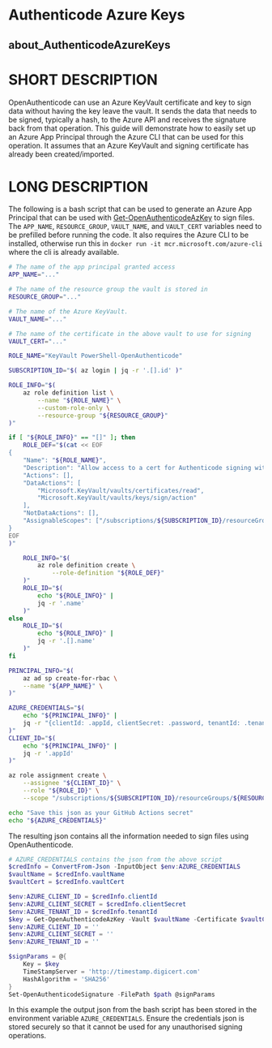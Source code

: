 # Authenticode Azure Keys
## about_AuthenticodeAzureKeys

# SHORT DESCRIPTION
OpenAuthenticode can use an Azure KeyVault certificate and key to sign data without having the key leave the vault.
It sends the data that needs to be signed, typically a hash, to the Azure API and receives the signature back from that operation.
This guide will demonstrate how to easily set up an Azure App Principal through the Azure CLI that can be used for this operation.
It assumes that an Azure KeyVault and signing certificate has already been created/imported.

# LONG DESCRIPTION
The following is a bash script that can be used to generate an Azure App Principal that can be used with [Get-OpenAuthenticodeAzKey](./Get-OpenAuthenticodeAzKey.md) to sign files.
The `APP_NAME`, `RESOURCE_GROUP`, `VAULT_NAME`, and `VAULT_CERT` variables need to be prefilled before running the code.
It also requires the Azure CLI to be installed, otherwise run this in `docker run -it mcr.microsoft.com/azure-cli` where the cli is already available.

```bash
# The name of the app principal granted access
APP_NAME="..."

# The name of the resource group the vault is stored in
RESOURCE_GROUP="..."

# The name of the Azure KeyVault.
VAULT_NAME="..."

# The name of the certificate in the above vault to use for signing
VAULT_CERT="..."

ROLE_NAME="KeyVault PowerShell-OpenAuthenticode"

SUBSCRIPTION_ID="$( az login | jq -r '.[].id' )"

ROLE_INFO="$(
    az role definition list \
        --name "${ROLE_NAME}" \
        --custom-role-only \
        --resource-group "${RESOURCE_GROUP}"
)"

if [ "${ROLE_INFO}" == "[]" ]; then
    ROLE_DEF="$(cat << EOF
{
    "Name": "${ROLE_NAME}",
    "Description": "Allow access to a cert for Authenticode signing with PowerShell-OpenAuthenticode.",
    "Actions": [],
    "DataActions": [
        "Microsoft.KeyVault/vaults/certificates/read",
        "Microsoft.KeyVault/vaults/keys/sign/action"
    ],
    "NotDataActions": [],
    "AssignableScopes": ["/subscriptions/${SUBSCRIPTION_ID}/resourceGroups/${RESOURCE_GROUP}"]
}
EOF
)"

    ROLE_INFO="$(
        az role definition create \
            --role-definition "${ROLE_DEF}"
    )"
    ROLE_ID="$(
        echo "${ROLE_INFO}" |
        jq -r '.name'
    )"
else
    ROLE_ID="$(
        echo "${ROLE_INFO}" |
        jq -r '.[].name'
    )"
fi

PRINCIPAL_INFO="$(
    az ad sp create-for-rbac \
    --name "${APP_NAME}" \
)"

AZURE_CREDENTIALS="$(
    echo "${PRINCIPAL_INFO}" |
    jq -r "{clientId: .appId, clientSecret: .password, tenantId: .tenant, vaultName: \"${VAULT_NAME}\", vaultCert: \"${VAULT_CERT}\"}"
)"
CLIENT_ID="$(
    echo "${PRINCIPAL_INFO}" |
    jq -r '.appId'
)"

az role assignment create \
    --assignee "${CLIENT_ID}" \
    --role "${ROLE_ID}" \
    --scope "/subscriptions/${SUBSCRIPTION_ID}/resourceGroups/${RESOURCE_GROUP}/providers/Microsoft.KeyVault/vaults/${VAULT_NAME}" > /dev/null

echo "Save this json as your GitHub Actions secret"
echo "${AZURE_CREDENTIALS}"
```

The resulting json contains all the information needed to sign files using OpenAuthenticode.

```powershell
# AZURE_CREDENTIALS contains the json from the above script
$credInfo = ConvertFrom-Json -InputObject $env:AZURE_CREDENTIALS
$vaultName = $credInfo.vaultName
$vaultCert = $credInfo.vaultCert

$env:AZURE_CLIENT_ID = $credInfo.clientId
$env:AZURE_CLIENT_SECRET = $credInfo.clientSecret
$env:AZURE_TENANT_ID = $credInfo.tenantId
$key = Get-OpenAuthenticodeAzKey -Vault $vaultName -Certificate $vaultCert
$env:AZURE_CLIENT_ID = ''
$env:AZURE_CLIENT_SECRET = ''
$env:AZURE_TENANT_ID = ''

$signParams = @{
    Key = $key
    TimeStampServer = 'http://timestamp.digicert.com'
    HashAlgorithm = 'SHA256'
}
Set-OpenAuthenticodeSignature -FilePath $path @signParams
```

In this example the output json from the bash script has been stored in the environment variable `AZURE_CREDENTIALS`.
Ensure the credentials json is stored securely so that it cannot be used for any unauthorised signing operations.
